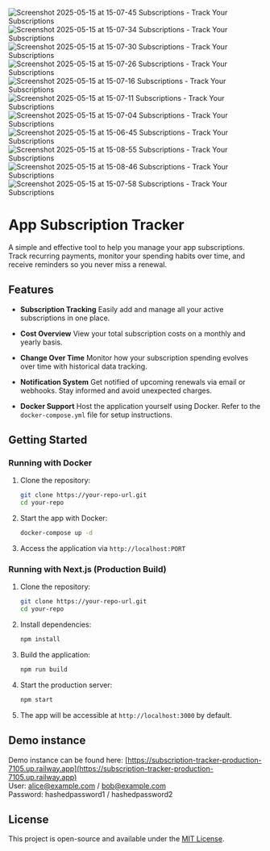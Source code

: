 ![Screenshot 2025-05-15 at 15-07-45 Subscriptions - Track Your Subscriptions](https://github.com/user-attachments/assets/92f822aa-3ecc-495e-bddc-c88e16b1de65)
![Screenshot 2025-05-15 at 15-07-34 Subscriptions - Track Your Subscriptions](https://github.com/user-attachments/assets/f57a1e6e-0049-492d-a53f-39a97d4f637c)
![Screenshot 2025-05-15 at 15-07-30 Subscriptions - Track Your Subscriptions](https://github.com/user-attachments/assets/1d82db72-340c-442c-a943-ad4558613952)
![Screenshot 2025-05-15 at 15-07-26 Subscriptions - Track Your Subscriptions](https://github.com/user-attachments/assets/0b0849ff-9d7e-4763-99d2-5705e39175ff)
![Screenshot 2025-05-15 at 15-07-16 Subscriptions - Track Your Subscriptions](https://github.com/user-attachments/assets/83d40314-7316-4e77-86c5-a43485f31dc8)
![Screenshot 2025-05-15 at 15-07-11 Subscriptions - Track Your Subscriptions](https://github.com/user-attachments/assets/f1caac76-c37a-4561-b057-0b0fb4a36ed6)
![Screenshot 2025-05-15 at 15-07-04 Subscriptions - Track Your Subscriptions](https://github.com/user-attachments/assets/61d026ee-ff3e-4435-b858-2f9f2941fb88)
![Screenshot 2025-05-15 at 15-06-45 Subscriptions - Track Your Subscriptions](https://github.com/user-attachments/assets/0496e0c7-48ca-4a2c-b04d-2c81ae150777)
![Screenshot 2025-05-15 at 15-08-55 Subscriptions - Track Your Subscriptions](https://github.com/user-attachments/assets/dd94633f-7cf9-4897-af7b-662638e1e204)
![Screenshot 2025-05-15 at 15-08-46 Subscriptions - Track Your Subscriptions](https://github.com/user-attachments/assets/8cb3cd30-c606-480f-8670-6f3a10236a0b)
![Screenshot 2025-05-15 at 15-07-58 Subscriptions - Track Your Subscriptions](https://github.com/user-attachments/assets/948b804e-6d61-458e-86d0-f7ea0386e66e)
# App Subscription Tracker

A simple and effective tool to help you manage your app subscriptions. Track recurring payments, monitor your spending habits over time, and receive reminders so you never miss a renewal.

## Features

* **Subscription Tracking**
  Easily add and manage all your active subscriptions in one place.

* **Cost Overview**
  View your total subscription costs on a monthly and yearly basis.

* **Change Over Time**
  Monitor how your subscription spending evolves over time with historical data tracking.

* **Notification System**
  Get notified of upcoming renewals via email or webhooks. Stay informed and avoid unexpected charges.

* **Docker Support**
  Host the application yourself using Docker. Refer to the `docker-compose.yml` file for setup instructions.

## Getting Started

### Running with Docker

1. Clone the repository:

   ```bash
   git clone https://your-repo-url.git
   cd your-repo
   ```

2. Start the app with Docker:

   ```bash
   docker-compose up -d
   ```

3. Access the application via `http://localhost:PORT`

### Running with Next.js (Production Build)

1. Clone the repository:

   ```bash
   git clone https://your-repo-url.git
   cd your-repo
   ```

2. Install dependencies:

   ```bash
   npm install
   ```

3. Build the application:

   ```bash
   npm run build
   ```

4. Start the production server:

   ```bash
   npm start
   ```

5. The app will be accessible at `http://localhost:3000` by default.

## Demo instance

Demo instance can be found here: [https://subscription-tracker-production-7105.up.railway.app](https://subscription-tracker-production-7105.up.railway.app) \
User: alice@example.com / bob@example.com \
Password: hashedpassword1 / hashedpassword2

## License

This project is open-source and available under the [MIT License](LICENSE).
